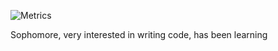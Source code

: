 ![Metrics](https://metrics.lecoq.io/insights/Polaris-6625)

Sophomore,
very interested in writing code, 
has been learning

